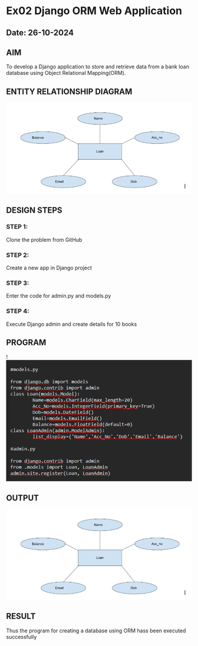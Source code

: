 # Ex02 Django ORM Web Application
## Date: 26-10-2024

## AIM
To develop a Django application to store and retrieve data from a bank loan database using Object Relational Mapping(ORM).

## ENTITY RELATIONSHIP DIAGRAM
![alt text](<Screenshot 2024-10-26 144424.png>)



## DESIGN STEPS

### STEP 1:
Clone the problem from GitHub

### STEP 2:
Create a new app in Django project

### STEP 3:
Enter the code for admin.py and models.py

### STEP 4:
Execute Django admin and create details for 10 books

## PROGRAM
!![alt text](<Screenshot 2024-10-26 200032.png>)



## OUTPUT
![alt text](<Screenshot 2024-10-26 144424-1.png>)




## RESULT
Thus the program for creating a database using ORM hass been executed successfully
